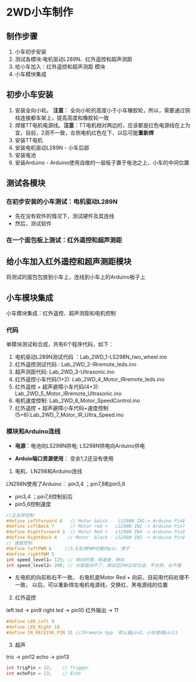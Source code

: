 # 2WD小车制作

## 制作步骤

1. 小车初步安装
2. 测试各模块:电机驱动L289N、红外遥控和超声测距
3. 给小车加入：红外遥控和超声测距 模块
4. 小车模块集成


## 初步小车安装

1. 安装全向小轮。 **注意**： 全向小轮的高度小于小车橡胶轮，所以，需要通过铜柱连接都车架上，提高高度和橡胶轮一致
2. 焊接TT电机电源线。**注意**：TT电机相对两边的，应该都是红色电源线在上为宜，目前，2测不一致，左侧电机红色在下，以后可能**重新焊**
3. 安装TT电机
4. 安装电机驱动L289N - 小车后部
5. 安装电池  
6. 安装Arduino - Arduino使用自做的一层板子置于电池之上，小车的中间位置

## 测试各模块

###  在初步安装的小车测试：电机驱动L289N

* 先在没有软件的情况下，测试硬件及其连线
* 然后，测试软件

### 在一个面包板上测试：红外遥控和超声测距

## 给小车加入红外遥控和超声测距模块

将测试的面包包放到小车上，连线到小车上的Arduino板子上

##  小车模块集成

小车模块集成：红外遥控、超声测距和电机控制

### 代码

单模块测试和合成，共有6个程序代码，如下：

1. 电机驱动L289N测试代码 ：Lab_2WD_1-LS298N_two_wheel.ino
2. 红外遥控测试代码 : Lab_2WD_2-IRremote_leds.ino
3. 超声测距代码: Lab_2WD_3-Ultrasonic.ino
4. 红外遥控小车代码(1+2): Lab_2WD_4_Motor_IRremote_leds.ino
5. 红外遥控 + 超声避障小车代码(4+3): Lab_2WD_5_Motor_IRremote_Ultrasonic.ino
6. 电机速度控制: Lab_2WD_6_Motor_SpeedControl.ino
7. 红外遥控 + 超声避障小车代码+速度控制(5+6):Lab_2WD_7_Motor_IR_Ultra_Speed.ino

### 模块和Arduino连线

* **电源**：电池向LS298N供电; LS298N供电向Arduino供电

* **Arduio端口资源使用**： 空余1,2还没有使用

1. 电机、LN298和Arduino连线

LN298N使用了Arduino： pin3,4 ；pin7,8和pin5,6

* pin3,4 ；pin7,8控制前后
* pin5,6控制速度
```c
//正反转控制
#define LeftForward 8   // Motor balck -  LS298N IN1-> Arduino Pin8 
#define LeftBack 7      // Motor red +   LS298N IN2 -> Arduino Pin7 
#define RightForward 3  // Motor Red +   LS298N IN4 -> Arduino Pin3 
#define RightBack 4    // Motor  black - LS298N IN3 -> Arduino Pin4  
// 速度控制
#define leftPWM 6     //5,6支持PWM功能的pin，用于
#define rightPWM 5
int speed_level1= 125; // 转向时用，转速差，转向
int speed_level2= 200; // 太低驱动不了，调试后200比较合适，不太快，也不慢
```

*  左电机的向前和右不一致。 右电机是Motor Red + 向前，目前用代码处理不一致， 以后，可以重新焊左电机电源线，交换红、黑电源线的位置


2. 红外遥控

left led -> pin9
right led -> pin10
红外输出 -> 11

```c
#define LED_Left 9
#define LED_Right 10
#define IR_RECEIVE_PIN 11 //IRremote.hpp  默认是pin2，小车使用pin11
```

3. 超声

tric -> pin12
echo -> pin13

```c
int trigPin = 12;    // Trigger
int echoPin = 13;    // Echo
```
